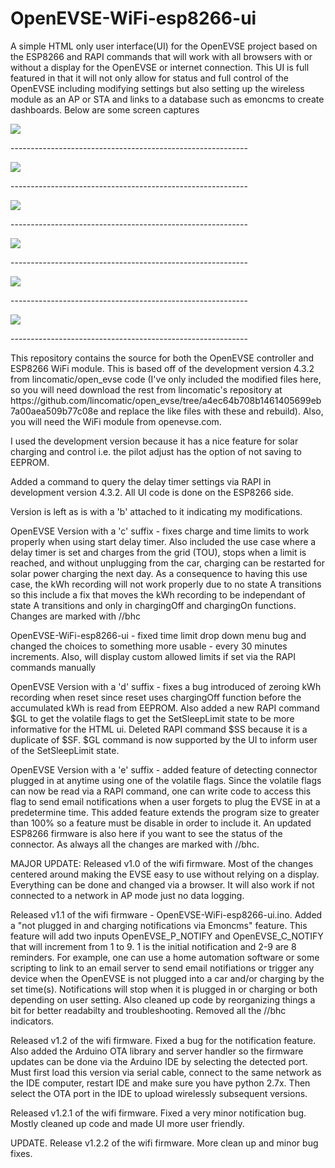 # OpenEVSE-WiFi-esp8266-ui
<P>A simple HTML only user interface(UI) for the OpenEVSE project based on the ESP8266 and RAPI commands that will work with all browsers with or without a display for the OpenEVSE or internet connection.  This UI is full featured in that it will not only allow for status and full control of the OpenEVSE including modifying settings but also setting up the wireless module as an AP or STA and links to a database such as emoncms to create dashboards.  Below are some screen captures</P>
<p><img src="https://github.com/Energybrain/openevse-wifi-ui/blob/master/Home.jpeg">
<p>-----------------------------------------------------------
<p><img src="https://github.com/Energybrain/openevse-wifi-ui/blob/master/Advanced.jpeg">
<p>-----------------------------------------------------------
<p><img src="https://github.com/Energybrain/openevse-wifi-ui/blob/master/Wifi_config.jpeg">
<p>-----------------------------------------------------------
<p><img src="https://github.com/Energybrain/openevse-wifi-ui/blob/master/Send_rapi.jpeg">
<p>-----------------------------------------------------------
<p><img src="https://github.com/Energybrain/openevse-wifi-ui/blob/master/Set_date_time.jpeg">
<p>-----------------------------------------------------------
<p><img src="https://github.com/Energybrain/openevse-wifi-ui/blob/master/Set_delay_timer.jpeg">
<p>-----------------------------------------------------------
<P>This repository contains the source for both the OpenEVSE controller and ESP8266 WiFi module.  This is based off of the development version 4.3.2 from lincomatic/open_evse code (I've only included the modified files here, so you will need download the rest from lincomatic's repository at https://github.com/lincomatic/open_evse/tree/a4ec64b708b1461405699eb7a00aea509b77c08e and replace the like files with these and rebuild).  Also, you will need the WiFi module from openevse.com.</P>
<P>I used the development version because it has a nice feature for solar charging and control i.e. the pilot adjust has the option of not saving to EEPROM.</P>
<P>Added a command to query the delay timer settings via RAPI in development version 4.3.2.  All UI code is done on the ESP8266 side.</P>
<P>Version is left as is with a 'b' attached to it indicating my modifications. </P>
<P>OpenEVSE Version with a 'c' suffix - fixes charge and time limits to work properly when using start delay timer.  Also included the use case where a delay timer is set and charges from the grid (TOU), stops when a limit is reached, and without unplugging from the car, charging can be restarted for solar power charging the next day.  As a consequence to having this use case, the kWh recording will not work properly due to no state A transitions so this include a fix that moves the kWh recording to be independant of state A transitions and only in chargingOff and chargingOn functions. Changes are marked with //bhc </P>
<P>OpenEVSE-WiFi-esp8266-ui - fixed time limit drop down menu bug and changed the choices to something more usable - every 30 minutes increments.  Also, will display custom allowed limits if set via the RAPI commands manually</P>
<P>OpenEVSE Version with a 'd' suffix - fixes a bug introduced of zeroing kWh recording when reset since reset uses chargingOff function before the accumulated kWh is read from EEPROM.  Also added a new RAPI command $GL to get the volatile flags to get the SetSleepLimit state to be more informative for the HTML ui.  Deleted RAPI command $SS because it is a duplicate of $SF.  $GL command is now supported by the UI to inform user of the SetSleepLimit state.</P>
<P>OpenEVSE Version with a 'e' suffix - added feature of detecting connector plugged in at anytime using one of the volatile flags.  Since the volatile flags can now be read via a RAPI command, one can write code to access this flag to send email notifications when a user forgets to plug the EVSE in at a predetermine time.  This added feature extends the program size to greater than 100% so a feature must be disable in order to include it. An updated ESP8266 firmware is also here if you want to see the status of the connector.  As always all the changes are marked with //bhc.</P>
<P>MAJOR UPDATE: Released v1.0 of the wifi firmware.  Most of the changes centered around making the EVSE easy to use without relying on a display.  Everything can be done and changed via a browser.  It will also work if not connected to a network in AP mode just no data logging.</P>
<P>Released v1.1 of the wifi firmware - OpenEVSE-WiFi-esp8266-ui.ino.  Added a "not plugged in and charging notifications via Emoncms" feature.   This feature will add two inputs OpenEVSE_P_NOTIFY and OpenEVSE_C_NOTIFY that will increment from 1 to 9.  1 is the initial notification and 2-9 are 8 reminders.  For example, one can use a home automation software or some scripting to link to an email server to send email notifiations or trigger any device when the OpenEVSE is not plugged into a car and/or charging by the set time(s).  Notifications will stop when it is plugged in or charging or both depending on user setting.  Also cleaned up code by reorganizing things a bit for better readabilty and troubleshooting.  Removed all the //bhc indicators.</P>
<p>Released v1.2 of the wifi firmware. Fixed a bug for the notification feature.  Also added the Arduino OTA library and server handler so the firmware updates can be done via the Arduino IDE by selecting the detected port.  Must first load this version via serial cable, connect to the same network as the IDE computer, restart IDE and make sure you have python 2.7x. Then select the OTA port in the IDE to upload wirelessly subsequent versions.</p>
<p>Released v1.2.1 of the wifi firmware.  Fixed a very minor notification bug.  Mostly cleaned up code and made UI more user friendly.</p>
<p>UPDATE. Release v1.2.2 of the wifi firmware.  More clean up and minor bug fixes.

